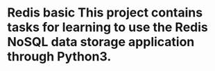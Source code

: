 # Redis basic                                                                                                                                                                                           This project contains tasks for learning to use the Redis NoSQL data storage application through Python3.
